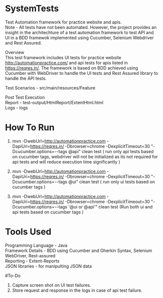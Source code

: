 # SystemTests
Test Automation framework for practice website and apis. 
<br/>Note - All tests have not been automated. However, the project provides an insight in the architechture of a test automation framework to test API and UI in a BDD framewok implemented using Cucumber, Selenium Webdriver and Rest Assured.

Overview<br/> This test framework includes UI tests for practice website http://automationpractice.com/ and api tests for apis listed in https://reqres.in/. The framework is based on BDD achieved using Cucumber with WebDriver to handle the UI tests and Rest Assured library to handle the API tests.

Test Scenarios - src/main/resources/Feature

Post Test Execution<br/>
Report  - test-output/HtmlReport/ExtentHtml.html<br/>
Logs - logs

# How To Run

1. mvn -DwebUrl=http://automationpractice.com -DapiUri=https://reqres.in/ -Dbrowser=chrome -DexplicitTimeout=30 "-Dcucumber.options=--tags @api" clean test
( run only api tests based on cucumber tags, webdriver will not be initialized as its not required for api tests and will reduce execution time significantly )

2. mvn -DwebUrl=http://automationpractice.com -DapiUri=https://reqres.in/ -Dbrowser=chrome -DexplicitTimeout=30 "-Dcucumber.options=--tags @ui" clean test
( run only ui tests based on cucumber tags )

3. mvn -DwebUrl=http://automationpractice.com -DapiUri=https://reqres.in/ -Dbrowser=chrome -DexplicitTimeout=30 "-Dcucumber.options=--tags '@ui or @api'" clean test
(Run both ui and api tests based on cucumber tags )


# Tools Used
Programming Language - Java<br/>
Framework Details - BDD using Cucumber and Gherkin Syntax, Selenium WebDriver, Rest-assured<br/>
Reporting - Extent-Reports<br/>
JSON libraries - for manipulting JSON data<br/>

#To-Do
 1. Capture screen shot on UI test failures.
 2. Store request and response in the logs in case of api test failure.

